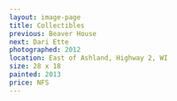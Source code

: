 ```yaml
---
layout: image-page
title: Collectibles
previous: Beaver House
next: Dari Ette
photographed: 2012
location: East of Ashland, Highway 2, WI 
size: 28 x 18
painted: 2013
price: NFS
---
```


